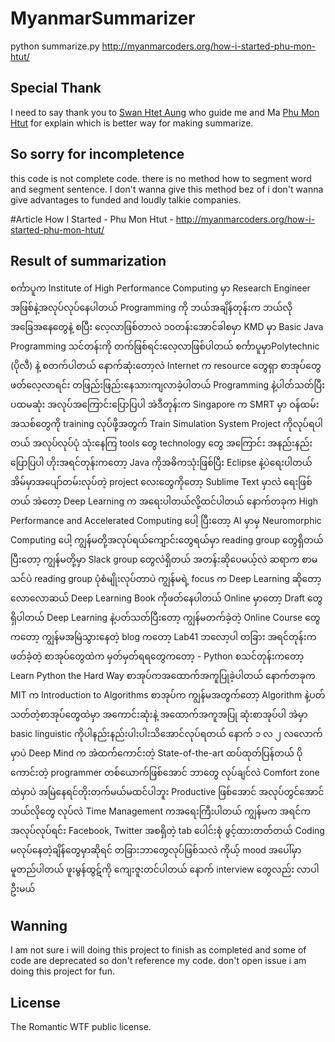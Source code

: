 # MyanmarSummarizer
python summarize.py  http://myanmarcoders.org/how-i-started-phu-mon-htut/

## Special Thank
I need to say thank you to [Swan Htet Aung](https://github.com/swanhtet1992) who guide me and Ma [Phu Mon Htut](https://github.com/phu-pmh) for explain which is better way for making summarize.

## So sorry for incompletence 
this code is not complete code. there is no method how to segment word and segment sentence. I don't wanna give this method bez of i don't wanna give advantages to funded and loudly talkie companies.

#Article
How I Started - Phu Mon Htut - http://myanmarcoders.org/how-i-started-phu-mon-htut/

## Result of summarization 

စင်္ကာပူက Institute of High Performance Computing မှာ Research Engineer အဖြစ်နဲ့အလုပ်လုပ်နေပါတယ်
Programming ကို ဘယ်အချိန်တုန်းက ဘယ်လို အခြေအနေတွေနဲ့ စပြီး လေ့လာဖြစ်တာလဲ
၁၀တန်းအောင်ခါစမှာ KMD မှာ Basic Java Programming သင်တန်းကို တက်ဖြစ်ရင်းလေ့လာဖြစ်ပါတယ်
စင်္ကာပူမှာPolytechnic (ပိုလီ) နဲ့ စတက်ပါတယ်
နောက်ဆုံးတော့လဲ Internet က resource တွေရှာ စာအုပ်တွေဖတ်လေ့လာရင်း တဖြည်းဖြည်းနေသားကျလာခဲ့ပါတယ်
Programming နဲ့ပါတ်သတ်ပြီး ပထမဆုံး အလုပ်အကြောင်းပြောပြပါ
အဲဒီတုန်းက Singapore က SMRT မှာ ဝန်ထမ်းအသစ်တွေကို training လုပ်ဖို့အတွက် Train Simulation System Project ကိုလုပ်ရပါတယ်
အလုပ်လုပ်ပုံ သုံးနေကြ tools တွေ technology တွေ အကြောင်း အနည်းနည်း ပြောပြပါ
ဟိုးအရင်တုန်းကတော့ Java ကိုအဓိကသုံးဖြစ်ပြီး Eclipse နဲ့ပဲရေးပါတယ်
အိမ်မှာအပျော်တမ်းလုပ်တဲ့ project လေးတွေကိုတော့ Sublime Text မှာလဲ ရေးဖြစ်တယ်
အဲတော့ Deep Learning က အရေးပါတယ်လို့ထင်ပါတယ်
နောက်တခုက High Performance and Accelerated Computing ပေါ့
ပြီးတော့ AI မှာမှ Neuromorphic Computing ပေါ့
ကျွန်မတို့အလုပ်ရယ်ကျောင်းတွေရယ်မှာ reading group တွေရှိတယ်
ပြီးတော့ ကျွန်မတို့မှာ Slack group တွေလဲရှိတယ်
အတန်းဆိုပေမယ့်လဲ ဆရာက စာမသင်ပဲ reading group ပုံစံမျိုးလုပ်တာပဲ
ကျွန်မရဲ့ focus က Deep Learning ဆိုတော့ လောလောဆယ် Deep Learning Book ကိုဖတ်နေပါတယ်
Online မှာတော့ Draft တွေရှိပါတယ်
Deep Learning နဲ့ပတ်သတ်ပြီးတော့ ကျွန်မတက်ခဲ့တဲ့ Online Course တွေကတော့
ကျွန်မအမြဲသွားနေတဲ့ blog ကတော့ Lab41 ဘလော့ပါ
တခြား အရင်တုန်းကဖတ်ခဲ့တဲ့ စာအုပ်တွေထဲက မှတ်မှတ်ရရတွေကတော့ - Python စသင်တုန်းကတော့ Learn Python the Hard Way စာအုပ်ကအထောက်အကူပြုခဲ့ပါတယ်
နောက်တခုက MIT က Introduction to Algorithms စာအုပ်က ကျွန်မအတွက်တော့ Algorithm နဲ့ပတ်သတ်တဲ့စာအုပ်တွေထဲမှာ အကောင်းဆုံးနဲ့ အထောက်အကူအပြု ဆုံးစာအုပ်ပါ
အဲမှာ basic linguistic ကိုပါနည်းနည်းပါးပါးသိအောင်လုပ်ရတယ်
နောက် ၁ လ ၂ လလောက်မှာပဲ Deep Mind က အဲထက်ကောင်းတဲ့ State-of-the-art ထပ်ထုတ်ပြန်တယ်
ပိုကောင်းတဲ့ programmer တစ်ယောက်ဖြစ်အောင် ဘာတွေ လုပ်ချင်လဲ
Comfort zone ထဲမှာပဲ အမြဲနေရင်တိုးတက်မယ်မထင်ပါဘူး
Productive ဖြစ်အောင် အလုပ်တွင်အောင် ဘယ်လိုတွေ လုပ်လဲ
Time Management ကအရေးကြီးပါတယ်
ကျွန်မက အရင်က အလုပ်လုပ်ရင်း Facebook, Twitter အစရှိတဲ့ tab ပေါင်းစုံ ဖွင့်ထားတတ်တယ်
Coding မလုပ်နေတဲ့ချိန်တွေမှာဆိုရင် တခြားဘာတွေလုပ်ဖြစ်သလဲ
ကိုယ့် mood အပေါ်မှာမူတည်ပါတယ်
ဖူးမွန်ထွဋ်ကို ကျေးဇူးတင်ပါတယ် နောက် interview တွေလည်း လာပါဦးမယ်

## Wanning
I am not sure i will doing this project to finish as completed and some of code are deprecated so don't reference my code.
don't open issue i am doing this project for fun.

## License

The Romantic WTF public license.


